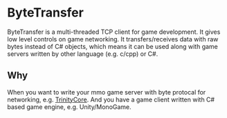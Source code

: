 # ByteTransfer

ByteTransfer is a multi-threaded TCP client for game development.
It gives low level controls on game networking. It transfers/receives data with raw bytes instead of C# objects,
which means it can be used along with game servers written by other language (e.g. c/cpp) or C#.

## Why

When you want to write your mmo game server with byte protocal for networking, e.g. [TrinityCore](https://github.com/TrinityCore/TrinityCore).
And you have a game client written with C# based game engine, e.g. Unity/MonoGame.
